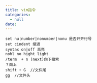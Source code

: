 ```yaml
---
title: vim指令
categories:
  - null
date:
---
```

	set nu|number|nonumber|nonu 是否开齐行号
	set cindent 缩进
	syntax on|off 高亮
	nohl no hight light
	/term  + n (next)向下搜索
	？向上
	shift + G  //文件尾
	gg 	//文件头


